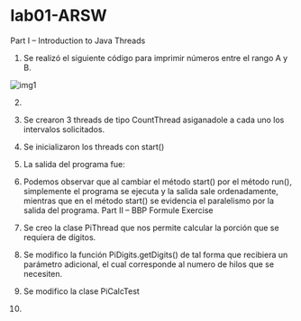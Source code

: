# lab01-ARSW
Part I – Introduction to Java Threads
1.	Se realizó el siguiente código para imprimir números entre el rango A y B.
 
![img1](https://user-images.githubusercontent.com/48091585/73084920-d43f6980-3e9b-11ea-88f1-7cad59f8da3e.jpg)












2.	 
1.	 Se crearon 3 threads de tipo CountThread asiganadole a cada uno los intervalos solicitados.
 
2.	Se inicializaron los threads con start() 

















3.	 La salida del programa fue:
 


4.	Podemos observar que al cambiar el método start() por el método run(), simplemente el programa se ejecuta y la salida sale ordenadamente, mientras que en el método start() se evidencia el paralelismo por la salida del programa.
Part II – BBP Formule Exercise
1.	Se creo la clase PiThread que nos permite calcular la porción que se requiera de dígitos.
 








2.	Se modifico la función PiDigits.getDigits() de tal forma que recibiera un parámetro adicional, el cual corresponde al numero de hilos que se necesiten.
 




3.	 Se modifico la clase PiCalcTest
 
4.	

